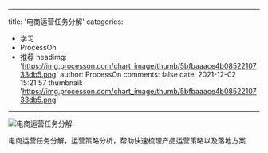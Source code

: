 
---
title: '电商运营任务分解'
categories: 
 - 学习
 - ProcessOn
 - 推荐
headimg: 'https://img.processon.com/chart_image/thumb/5bfbaaace4b0852210733db5.png'
author: ProcessOn
comments: false
date: 2021-12-02 15:21:57
thumbnail: 'https://img.processon.com/chart_image/thumb/5bfbaaace4b0852210733db5.png'
---

<div>   
<img class="thumb" alt="电商运营任务分解" src="https://img.processon.com/chart_image/thumb/5bfbaaace4b0852210733db5.png" referrerpolicy="no-referrer">
<p>电商运营任务分解，运营策略分析，帮助快速梳理产品运营策略以及落地方案</p>  
</div>
            